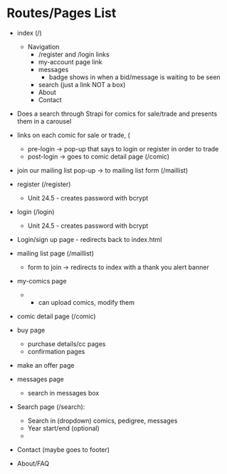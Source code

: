# Routes/Pages List
 
- index (/) 
  - Navigation
      - /register and /login links
      - my-account page link
      - messages
        - badge shows in when a bid/message is waiting to be seen
      - search (just a link NOT a box)
      - About
      - Contact
 
 - Does a search through Strapi for comics for sale/trade and presents them in a carousel
  - links on each comic for sale or trade, (
      - pre-login -> pop-up that says to login or register in order to trade
      - post-login -> goes to comic detail page (/comic)
  - join our mailing list pop-up -> to mailing list form (/maillist) 
 
- register (/register)
  - Unit 24.5 - creates password with bcrypt
 
- login (/login)
  - Unit 24.5 - creates password with bcrypt
 
- Login/sign up page - redirects back to index.html
 
- mailing list page (/maillist)
  - form to join -> redirects to index with a thank you alert banner
 
- my-comics page 
  - - can upload comics, modify them
 
- comic detail page (/comic)
 
- buy page
  - purchase details/cc pages
  - confirmation pages
 
- make an offer page
 
- messages page
  - search in messages box
 
- Search page (/search):
  - Search in (dropdown) comics, pedigree, messages
  - Year start/end (optional)
  - 
- Contact (maybe goes to footer)  
- About/FAQ
